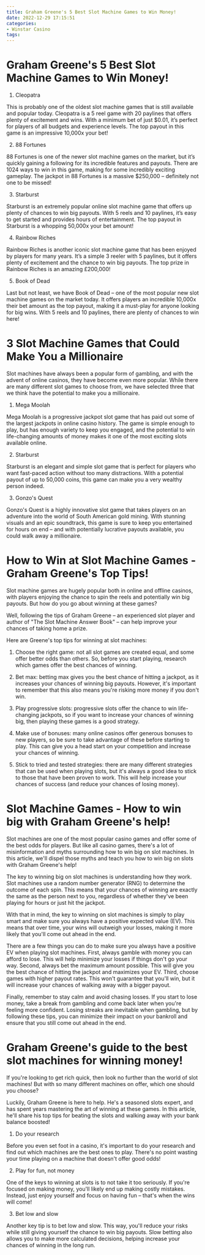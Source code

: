 ```yaml
---
title: Graham Greene's 5 Best Slot Machine Games to Win Money!
date: 2022-12-29 17:15:51
categories:
- Winstar Casino
tags:
---
```



#  Graham Greene's 5 Best Slot Machine Games to Win Money!

1. Cleopatra

This is probably one of the oldest slot machine games that is still available and popular today. Cleopatra is a 5 reel game with 20 paylines that offers plenty of excitement and wins. With a minimum bet of just $0.01, it’s perfect for players of all budgets and experience levels. The top payout in this game is an impressive 10,000x your bet!

2. 88 Fortunes

88 Fortunes is one of the newer slot machine games on the market, but it’s quickly gaining a following for its incredible features and payouts. There are 1024 ways to win in this game, making for some incredibly exciting gameplay. The jackpot in 88 Fortunes is a massive $250,000 – definitely not one to be missed!

3. Starburst

Starburst is an extremely popular online slot machine game that offers up plenty of chances to win big payouts. With 5 reels and 10 paylines, it’s easy to get started and provides hours of entertainment. The top payout in Starburst is a whopping 50,000x your bet amount!

4. Rainbow Riches

Rainbow Riches is another iconic slot machine game that has been enjoyed by players for many years. It’s a simple 3 reeler with 5 paylines, but it offers plenty of excitement and the chance to win big payouts. The top prize in Rainbow Riches is an amazing £200,000!

5. Book of Dead

Last but not least, we have Book of Dead – one of the most popular new slot machine games on the market today. It offers players an incredible 10,000x their bet amount as the top payout, making it a must-play for anyone looking for big wins. With 5 reels and 10 paylines, there are plenty of chances to win here!

#  3 Slot Machine Games that Could Make You a Millionaire

Slot machines have always been a popular form of gambling, and with the advent of online casinos, they have become even more popular. While there are many different slot games to choose from, we have selected three that we think have the potential to make you a millionaire.

1. Mega Moolah

Mega Moolah is a progressive jackpot slot game that has paid out some of the largest jackpots in online casino history. The game is simple enough to play, but has enough variety to keep you engaged, and the potential to win life-changing amounts of money makes it one of the most exciting slots available online.

2. Starburst

Starburst is an elegant and simple slot game that is perfect for players who want fast-paced action without too many distractions. With a potential payout of up to 50,000 coins, this game can make you a very wealthy person indeed.

3. Gonzo's Quest

Gonzo's Quest is a highly innovative slot game that takes players on an adventure into the world of South American gold mining. With stunning visuals and an epic soundtrack, this game is sure to keep you entertained for hours on end – and with potentially lucrative payouts available, you could walk away a millionaire.

#  How to Win at Slot Machine Games - Graham Greene's Top Tips!

Slot machine games are hugely popular both in online and offline casinos, with players enjoying the chance to spin the reels and potentially win big payouts. But how do you go about winning at these games?

Well, following the tips of Graham Greene – an experienced slot player and author of "The Slot Machine Answer Book" – can help improve your chances of taking home a prize.

Here are Greene's top tips for winning at slot machines:

1. Choose the right game: not all slot games are created equal, and some offer better odds than others. So, before you start playing, research which games offer the best chances of winning.

2. Bet max: betting max gives you the best chance of hitting a jackpot, as it increases your chances of winning big payouts. However, it's important to remember that this also means you're risking more money if you don't win.

3. Play progressive slots: progressive slots offer the chance to win life-changing jackpots, so if you want to increase your chances of winning big, then playing these games is a good strategy.

4. Make use of bonuses: many online casinos offer generous bonuses to new players, so be sure to take advantage of these before starting to play. This can give you a head start on your competition and increase your chances of winning.

5. Stick to tried and tested strategies: there are many different strategies that can be used when playing slots, but it's always a good idea to stick to those that have been proven to work. This will help increase your chances of success (and reduce your chances of losing money).

#  Slot Machine Games - How to win big with Graham Greene's help!

Slot machines are one of the most popular casino games and offer some of the best odds for players. But like all casino games, there's a lot of misinformation and myths surrounding how to win big on slot machines. In this article, we'll dispel those myths and teach you how to win big on slots with Graham Greene's help!

The key to winning big on slot machines is understanding how they work. Slot machines use a random number generator (RNG) to determine the outcome of each spin. This means that your chances of winning are exactly the same as the person next to you, regardless of whether they've been playing for hours or just hit the jackpot.

With that in mind, the key to winning on slot machines is simply to play smart and make sure you always have a positive expected value (EV). This means that over time, your wins will outweigh your losses, making it more likely that you'll come out ahead in the end.

There are a few things you can do to make sure you always have a positive EV when playing slot machines. First, always gamble with money you can afford to lose. This will help minimize your losses if things don't go your way. Second, always bet the maximum amount possible. This will give you the best chance of hitting the jackpot and maximizes your EV. Third, choose games with higher payout rates. This won't guarantee that you'll win, but it will increase your chances of walking away with a bigger payout.

Finally, remember to stay calm and avoid chasing losses. If you start to lose money, take a break from gambling and come back later when you're feeling more confident. Losing streaks are inevitable when gambling, but by following these tips, you can minimize their impact on your bankroll and ensure that you still come out ahead in the end.

#  Graham Greene's guide to the best slot machines for winning money!

If you're looking to get rich quick, then look no further than the world of slot machines! But with so many different machines on offer, which one should you choose?

Luckily, Graham Greene is here to help. He's a seasoned slots expert, and has spent years mastering the art of winning at these games. In this article, he'll share his top tips for beating the slots and walking away with your bank balance boosted!

1. Do your research

Before you even set foot in a casino, it's important to do your research and find out which machines are the best ones to play. There's no point wasting your time playing on a machine that doesn't offer good odds!

2. Play for fun, not money

One of the keys to winning at slots is to not take it too seriously. If you're focused on making money, you'll likely end up making costly mistakes. Instead, just enjoy yourself and focus on having fun – that's when the wins will come!

3. Bet low and slow

Another key tip is to bet low and slow. This way, you'll reduce your risks while still giving yourself the chance to win big payouts. Slow betting also allows you to make more calculated decisions, helping increase your chances of winning in the long run.